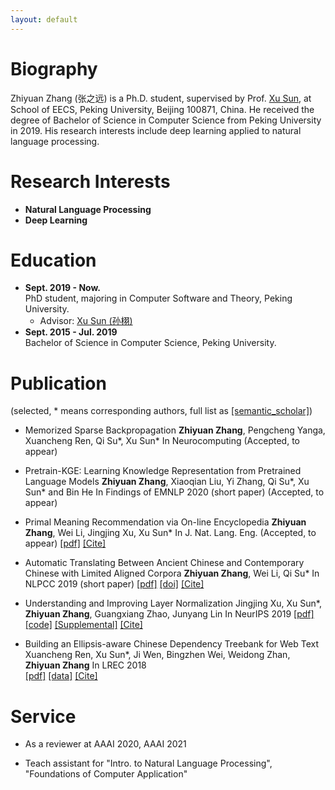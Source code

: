 ```yaml
---
layout: default
---
```


# Biography
Zhiyuan Zhang (张之远) is a Ph.D. student, supervised by Prof. [Xu Sun](https://xusun.org), at School of EECS, Peking University, Beijing 100871, China. He received the degree of Bachelor of Science in Computer Science from Peking University in 2019. His research interests include deep learning applied to natural language processing.

# Research Interests

* **Natural Language Processing**
* **Deep Learning**

# Education

- **Sept. 2019 - Now.**  
  PhD student, majoring in Computer Software and Theory, Peking University.  
  - Advisor: [Xu Sun (孙栩)](https://xusun.org)
- **Sept. 2015 - Jul. 2019**  
  Bachelor of Science in Computer Science, Peking University.

# Publication

(selected, \* means corresponding authors, full list as [[semantic_scholar]](https://www.semanticscholar.org/author/Zhiyuan-Zhang/50317060))

- Memorized Sparse Backpropagation
      **Zhiyuan Zhang**, Pengcheng Yanga, Xuancheng Ren, Qi Su\*, Xu Sun\*
      In Neurocomputing (Accepted, to appear)

- Pretrain-KGE: Learning Knowledge Representation from Pretrained Language Models
      **Zhiyuan Zhang**, Xiaoqian Liu, Yi Zhang, Qi Su\*, Xu Sun\* and Bin He
      In Findings of EMNLP 2020 (short paper) (Accepted, to appear)

- Primal Meaning Recommendation via On-line Encyclopedia
      **Zhiyuan Zhang**, Wei Li, Jingjing Xu, Xu Sun\*
      In J. Nat. Lang. Eng. (Accepted, to appear) 
      [[pdf]](https://arxiv.org/pdf/1808.04660.pdf) [[Cite]](https://scholar.googleusercontent.com/scholar.bib?q=info:VFeF7SsV0H0J:scholar.google.com/&output=citation&scisdr=CgUbr4kIEIfDg5j-daI:AAGBfm0AAAAAX2L7baKhHl7ez6S5iBB6BBAd08Rc-r0T&scisig=AAGBfm0AAAAAX2L7bcIgf75Uv0CP2oHsTZ-WrgSfIUrj&scisf=4&ct=citation&cd=-1&hl=zh-CN)

- Automatic Translating Between Ancient Chinese and Contemporary Chinese with Limited Aligned Corpora
      **Zhiyuan Zhang**, Wei Li, Qi Su\*
      In NLPCC 2019 (short paper) 
      [[pdf]](https://arxiv.org/pdf/1803.01557.pdf) [[doi]](https://link.springer.com/chapter/10.1007%2F978-3-030-32236-6_13) [[Cite]](https://citation-needed.springer.com/v2/references/10.1007/978-3-030-32236-6_13?format=bibtex)

- Understanding and Improving Layer Normalization
      Jingjing Xu, Xu Sun\*, **Zhiyuan Zhang**, Guangxiang Zhao, Junyang Lin
      In NeurIPS 2019 
      [[pdf]](https://papers.nips.cc/paper/8689-understanding-and-improving-layer-normalization.pdf) [[code]](https://github.com/lancopku/AdaNorm) [[Supplemental]](https://papers.nips.cc/paper/8689-understanding-and-improving-layer-normalization-supplemental.zip) [[Cite]](https://papers.nips.cc/paper/8689-understanding-and-improving-layer-normalization/bibtex)

- Building an Ellipsis-aware Chinese Dependency Treebank for Web Text
      Xuancheng Ren, Xu Sun\*, Ji Wen, Bingzhen Wei, Weidong Zhan, **Zhiyuan Zhang**
      In LREC 2018  
      [[pdf]](http://www.lrec-conf.org/proceedings/lrec2018/pdf/297.pdf) [[data]](https://github.com/lancopku/Chinese-Dependency-Treebank-with-Ellipsis) [[Cite]](https://www.aclweb.org/anthology/L18-1276.bib)

# Service
- As a reviewer at AAAI 2020, AAAI 2021

- Teach assistant for "Intro. to Natural Language Processing", "Foundations of Computer Application"
